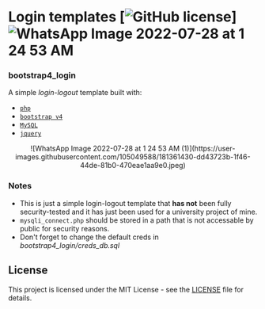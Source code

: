 # Login templates  [![GitHub license](https://img.shields.io/badge/license-MIT-blue.svg)]![WhatsApp Image 2022-07-28 at 1 24 53 AM](https://user-images.githubusercontent.com/105049588/181361172-22cd5719-f9e3-4dc2-b6cc-d84b9a051849.jpeg)


### bootstrap4_login

A simple _login-logout_ template built with:

*   [`php`](https://secure.php.net/index.php)
*   [`bootstrap v4`](https://getbootstrap.com/)
*   [`MySQL`](https://www.mysql.com/)
*   [`jquery`](https://jquery.com/)

<center>![WhatsApp Image 2022-07-28 at 1 24 53 AM (1)](https://user-images.githubusercontent.com/105049588/181361430-dd43723b-1f46-44de-81b0-470eae1aa9e0.jpeg)</center>

### Notes

*   This is just a simple login-logout template that **has not** been fully security-tested and it has just been used for a university project of mine.
*   `mysqli_connect.php` should be stored in a path that is not accessable by public for security reasons.
*   Don't forget to change the default creds in _bootstrap4_login/creds_db.sql_

## License

This project is licensed under the MIT License - see the [LICENSE](LICENSE) file for details.
